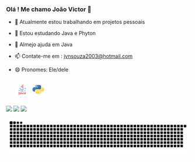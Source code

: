 ### Olá ! Me chamo João Victor 👋

- 🔭 Atualmente estou trabalhando em projetos pessoais
- 🌱 Estou estudando Java e Phyton
- 🤔 Almejo ajuda em Java
- 📫 Contate-me em : jvnsouza2003@hotmail.com
- 😄 Pronomes: Ele/dele




  <div style="display: inline_block"><br>
  <img align="center" alt="João-Java" height="30" width="40" src='https://github.com/devicons/devicon/blob/master/icons/java/java-original-wordmark.svg'>
  <img align="center" alt="João-Python" height="30" width="40" src="https://raw.githubusercontent.com/devicons/devicon/master/icons/python/python-original.svg">
</div>
  
 ##
  
 <div>
 <a href="https://www.instagram.com/jvnsouza2003" target="_blank"><img src="https://img.shields.io/badge/-Instagram-%23E4405F?style=for-the-badge&logo=instagram&logoColor=white" target="_blank"></a>  
   <a href="https://www.twitch.tv/ninjacompacto" target="_blank"><img src="https://img.shields.io/badge/Twitch-9146FF?style=for-the-badge&logo=twitch&logoColor=white" target="_blank"></a>
   <a href = "https://api.whatsapp.com/send?phone=5592981441474&text=Ol%C3%A1%20Jo%C3%A3o!%20venho%20pelo%20GitHub"><img src="https://img.shields.io/badge/WhatsApp-25D366?style=for-the-badge&logo=whatsapp&logoColor=white" target="_blank"></a>
 
 
 ![Snake animation](https://github.com/NinjaCompacto/NinjaCompacto/blob/output/github-contribution-grid-snake.svg)
 </div>
